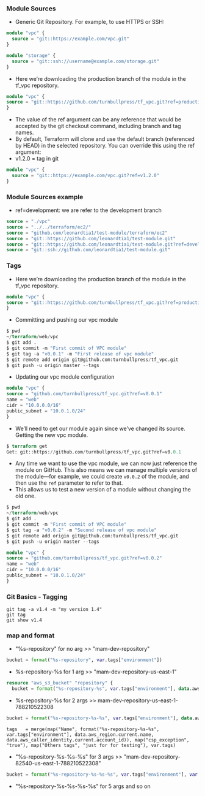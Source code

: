 ### Module Sources
* Generic Git Repository. For example, to use HTTPS or SSH:
```tf
module "vpc" {
  source = "git::https://example.com/vpc.git"
}

module "storage" {
  source = "git::ssh://username@example.com/storage.git"
}
```  

* Here we’re downloading the production branch of the module in the tf_vpc repository.
```tf
module "vpc" {
source = "git::https://github.com/turnbullpress/tf_vpc.git?ref=production"
}
```


* The value of the ref argument can be any reference that would be accepted by the git checkout command, including branch and tag names.
* By default, Terraform will clone and use the default branch (referenced by HEAD) in the selected repository. You can override this using the ref argument:
* v1.2.0 = tag in git

```tf 
module "vpc" {
  source = "git::https://example.com/vpc.git?ref=v1.2.0"
}
```

### Module Sources example
* ref=development: we are refer to the development branch
```tf
source = "./vpc"
source = "../../terraform/ec2/"
source = "github.com/leonardtia1/test-module/terraform/ec2"
source = "git::https://github.com/leonardtia1/test-module.git"
source = "git::https://github.com/leonardtia1/test-module.git?ref=development"
source = "git::ssh://github.com/leonardtia1/test-module.git"
```

### Tags
* Here we’re downloading the production branch of the module in the tf_vpc repository.
```tf
module "vpc" {
source = "git::https://github.com/turnbullpress/tf_vpc.git?ref=production"
}
```
* Committing and pushing our vpc module
```tf
$ pwd
~/terraform/web/vpc
$ git add .
$ git commit -m "First commit of VPC module"
$ git tag -a "v0.0.1" -m "First release of vpc module"
$ git remote add origin git@github.com:turnbullpress/tf_vpc.git
$ git push -u origin master --tags
```
* Updating our vpc module configuration
```tf
module "vpc" {
source = "github.com/turnbullpress/tf_vpc.git?ref=v0.0.1"
name = "web"
cidr = "10.0.0.0/16"
public_subnet = "10.0.1.0/24"
}
```

* We’ll need to get our module again since we’ve changed its source. Getting the new vpc module.
```tf
$ terraform get
Get: git::https://github.com/turnbullpress/tf_vpc.git?ref=v0.0.1
```

* Any time we want to use the vpc module, we can now just reference the module on GitHub. This also means we can manage multiple versions of the module—for example, we could create `v0.0.2` of the module, and then use the `ref` parameter to refer to that.
* This allows us to test a new version of a module without changing the old one.

```tf
$ pwd
~/terraform/web/vpc
$ git add .
$ git commit -m "First commit of VPC module"
$ git tag -a "v0.0.2" -m "Second release of vpc module"
$ git remote add origin git@github.com:turnbullpress/tf_vpc.git
$ git push -u origin master --tags
```

```tf
module "vpc" {
source = "github.com/turnbullpress/tf_vpc.git?ref=v0.0.2"
name = "web"
cidr = "10.0.0.0/16"
public_subnet = "10.0.1.0/24"
}
```

### Git Basics - Tagging
```
git tag -a v1.4 -m "my version 1.4"
git tag
git show v1.4
```

### map and format
* "%s-repository" for no arg >> "mam-dev-repository"
```tf
bucket = format("%s-repository", var.tags["environment"])
```

* %s-repository-%s for 1 arg >> "mam-dev-repository-us-east-1"
```tf
resource "aws_s3_bucket" "repository" {
  bucket = format("%s-repository-%s", var.tags["environment"], data.aws_region.current.name)
```

* %s-repository-%s for 2 args >> mam-dev-repository-us-east-1-788210522308
```tf
bucket = format("%s-repository-%s-%s", var.tags["environment"], data.aws_region.current.name, data.aws_caller_identity.current.account_id)
```

```
tags   = merge(map("Name", format("%s-repository-%s-%s", var.tags["environment"], data.aws_region.current.name, data.aws_caller_identity.current.account_id)), map("csp_exception", "true"), map("Others tags", "just for for testing"), var.tags)
```

* "%s-repository-%s-%s-%s" for 3 args >> "mam-dev-repository-82540-us-east-1-788210522308"
```tf
bucket = format("%s-repository-%s-%s-%s", var.tags["environment"], var.tags["project-id"], data.aws_region.current.name, data.aws_caller_identity.current.account_id)
```
* "%s-repository-%s-%s-%s-%s" for 5 args  and so on